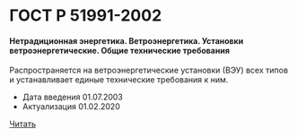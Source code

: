 # ГОСТ Р 51991-2002

#### Нетрадиционная энергетика. Ветроэнергетика. Установки ветроэнергетические. Общие технические требования 

Распространяется на ветроэнергетические установки (ВЭУ) всех типов и устанавливает единые технические требования к ним.

- Дата введения	01.07.2003
- Актуализация	01.02.2020

<a href="~/files/51991-2002.pdf" onclick="openPdf('51991-2002.pdf', 'application/pdf');">Читать</a>